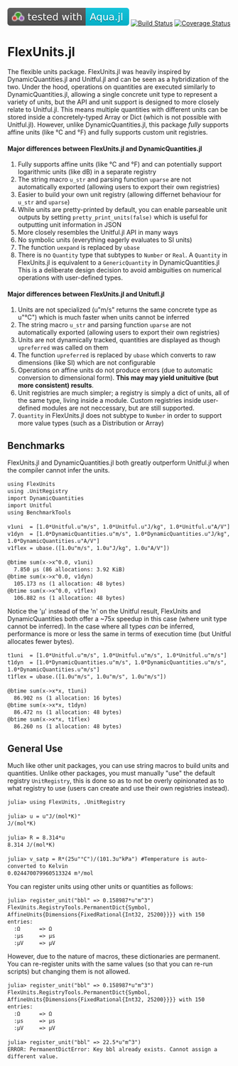 [![Aqua QA](https://raw.githubusercontent.com/JuliaTesting/Aqua.jl/master/badge.svg)](https://github.com/JuliaTesting/Aqua.jl)
[![Build Status](https://github.com/Deduction42/FlexUnits.jl/actions/workflows/CI.yml/badge.svg?branch=main)](https://github.com/Deduction42/FlexUnits.jl/actions/workflows/CI.yml?query=branch%3Amain)
[![Coverage Status](https://coveralls.io/repos/github/Deduction42/FlexUnits.jl/badge.svg?branch=main)](https://coveralls.io/github/Deduction42/FlexUnits.jl?branch=main)

# FlexUnits.jl
The flexible units package. FlexUnits.jl was heavily inspired by DynamicQuantities.jl and Unitful.jl and can be seen as a hybridization of the two. Under the hood, operations on quantities are executed similarly to DynamicQuantities.jl, allowing a single concrete unit type to represent a variety of units, but the API and unit support is designed to more closely relate to Unitful.jl. This means multiple quantities with different units can be stored inside a concretely-typed Array or Dict (which is not possible with Unitful.jl). However, unlike DynamicQuantities.jl, this package *fully* supports affine units (like °C and °F) and fully supports custom unit registries.

#### Major differences between FlexUnits.jl and DynamicQuantities.jl
1. Fully supports affine units (like °C and °F) and can potentially support logarithmic units (like dB) in a separate registry
2. The string macro `u_str` and parsing function `uparse` are not automatically exported (allowing users to export their own registries)
3. Easier to build your own unit registry (allowing differnet behaviour for `u_str` and `uparse`)
4. While units are pretty-printed by default, you can enable parseable unit outputs by setting `pretty_print_units(false)` which is useful for outputting unit information in JSON
5. More closely resembles the Unitful.jl API in many ways
6. No symbolic units (everything eagerly evaluates to SI units)
7. The function `uexpand` is replaced by `ubase`
8. There is no `Quantity` type that subtypes to `Number` or `Real`. A `Quantity` in FlexUnits.jl is equivalent to a `GenericQuantity` in DynamicQuantities.jl This is a deliberate design decision to avoid ambiguities on numerical operations with user-defined types.

#### Major differences between FlexUnits.jl and Unitufl.jl
1. Units are not specialized (u"m/s" returns the same concrete type as u"°C") which is much faster when units cannot be inferred
2. The string macro `u_str` and parsing function `uparse` are not automatically exported (allowing users to export their own registries)
3. Units are not dynamically tracked, quantities are displayed as though `upreferred` was called on them
4. The function `upreferred` is replaced by `ubase` which converts to raw dimensions (like SI) which are not configurable
5. Operations on affine units do not produce errors (due to automatic conversion to dimensional form). **This may may yield unituitive (but more consistent) results**.
6. Unit registries are much simpler; a registry is simply a dict of units, all of the same type, living inside a module. Custom registries inside user-defined modules are not neccessary, but are still supported.
7. `Quantity` in FlexUnits.jl does not subtype to `Number` in order to support more value types (such as a Distribution or Array)


## Benchmarks
FlexUnits.jl and DynamicQuantities.jl both greatly outperform Unitful.jl when the compiler cannot infer the units.
```
using FlexUnits
using .UnitRegistry
import DynamicQuantities
import Unitful
using BenchmarkTools

v1uni  = [1.0*Unitful.u"m/s", 1.0*Unitful.u"J/kg", 1.0*Unitful.u"A/V"]
v1dyn  = [1.0*DynamicQuantities.u"m/s", 1.0*DynamicQuantities.u"J/kg", 1.0*DynamicQuantities.u"A/V"]
v1flex = ubase.([1.0u"m/s", 1.0u"J/kg", 1.0u"A/V"])

@btime sum(x->x^0.0, v1uni)
  7.850 μs (86 allocations: 3.92 KiB)
@btime sum(x->x^0.0, v1dyn)
  105.173 ns (1 allocation: 48 bytes)
@btime sum(x->x^0.0, v1flex)
  106.882 ns (1 allocation: 48 bytes)

```
Notice the 'μ' instead of the 'n' on the Unitful result, FlexUnits and DynamicQuantities both offer a ~75x speedup in this case (where unit type cannot be inferred). In the case where all types *can* be inferred, performance is more or less the same in terms of execution time (but Unitful allocates fewer bytes).
```
t1uni  = [1.0*Unitful.u"m/s", 1.0*Unitful.u"m/s", 1.0*Unitful.u"m/s"]
t1dyn  = [1.0*DynamicQuantities.u"m/s", 1.0*DynamicQuantities.u"m/s", 1.0*DynamicQuantities.u"m/s"]
t1flex = ubase.([1.0u"m/s", 1.0u"m/s", 1.0u"m/s"])

@btime sum(x->x*x, t1uni)
  86.902 ns (1 allocation: 16 bytes)
@btime sum(x->x*x, t1dyn)
  86.472 ns (1 allocation: 48 bytes)
@btime sum(x->x*x, t1flex)
  86.260 ns (1 allocation: 48 bytes)
```

## General Use
Much like other unit packages, you can use string macros to build units and quantities. Unlike other packages, you must manually "use" the default registry `UnitRegistry`, this is done so as to not be overly opinionated as to what registry to use (users can create and use their own registries instead).
```
julia> using FlexUnits, .UnitRegistry

julia> u = u"J/(mol*K)"
J/(mol*K)

julia> R = 8.314*u
8.314 J/(mol*K)

julia> v_satp = R*(25u"°C")/(101.3u"kPa") #Temperature is auto-converted to Kelvin
0.024470079960513324 m³/mol
```
You can register units using other units or quantities as follows:
```
julia> register_unit("bbl" => 0.158987*u"m^3")
FlexUnits.RegistryTools.PermanentDict{Symbol, AffineUnits{Dimensions{FixedRational{Int32, 25200}}}} with 150 entries:
  :Ω      => Ω
  :μs     => μs
  :μV     => μV
```
However, due to the nature of macros, these dictionaries are permanent. You can re-register units with the same values (so that you can re-run scripts) but changing them is not allowed.
```
julia> register_unit("bbl" => 0.158987*u"m^3")
FlexUnits.RegistryTools.PermanentDict{Symbol, AffineUnits{Dimensions{FixedRational{Int32, 25200}}}} with 150 entries:
  :Ω      => Ω
  :μs     => μs
  :μV     => μV

julia> register_unit("bbl" => 22.5*u"m^3")
ERROR: PermanentDictError: Key bbl already exists. Cannot assign a different value.
```
